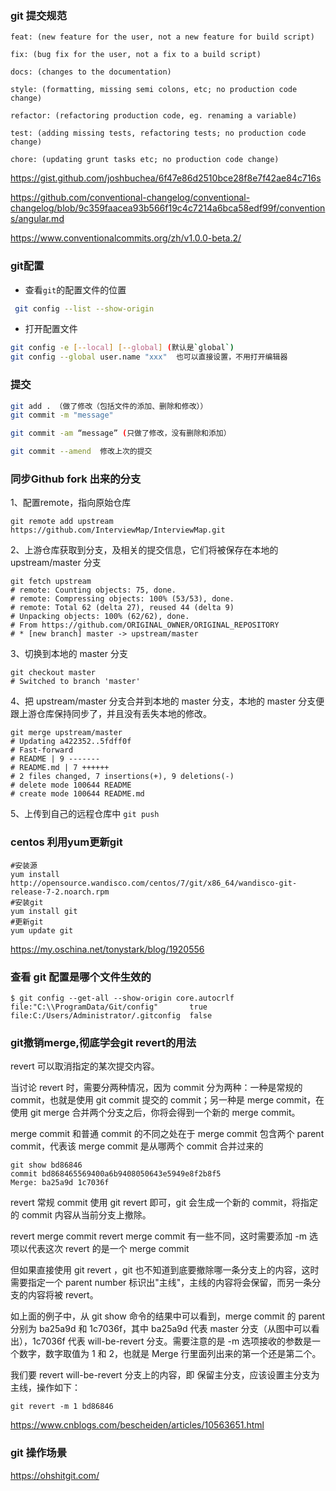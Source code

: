 ### git 提交规范

```
feat: (new feature for the user, not a new feature for build script)

fix: (bug fix for the user, not a fix to a build script)

docs: (changes to the documentation)

style: (formatting, missing semi colons, etc; no production code change)

refactor: (refactoring production code, eg. renaming a variable)

test: (adding missing tests, refactoring tests; no production code change)

chore: (updating grunt tasks etc; no production code change)

```

https://gist.github.com/joshbuchea/6f47e86d2510bce28f8e7f42ae84c716s


https://github.com/conventional-changelog/conventional-changelog/blob/9c359faacea93b566f19c4c7214a6bca58edf99f/conventions/angular.md

https://www.conventionalcommits.org/zh/v1.0.0-beta.2/


### git配置

- 查看`git`的配置文件的位置
```bash
 git config --list --show-origin
```
- 打开配置文件
```bash
git config -e [--local] [--global] (默认是`global`)
git config --global user.name "xxx"  也可以直接设置，不用打开编辑器
```

### 提交
```bash
git add . （做了修改（包括文件的添加、删除和修改））
git commit -m "message"

git commit -am “message” (只做了修改，没有删除和添加）

git commit --amend  修改上次的提交

```
### 同步Github fork 出来的分支

1、配置remote，指向原始仓库
```
git remote add upstream https://github.com/InterviewMap/InterviewMap.git
```
2、上游仓库获取到分支，及相关的提交信息，它们将被保存在本地的 upstream/master 分支
```
git fetch upstream
# remote: Counting objects: 75, done.
# remote: Compressing objects: 100% (53/53), done.
# remote: Total 62 (delta 27), reused 44 (delta 9)
# Unpacking objects: 100% (62/62), done.
# From https://github.com/ORIGINAL_OWNER/ORIGINAL_REPOSITORY
# * [new branch] master -> upstream/master
```
3、切换到本地的 master 分支

```
git checkout master
# Switched to branch 'master'
```
4、把 upstream/master 分支合并到本地的 master 分支，本地的 master 分支便跟上游仓库保持同步了，并且没有丢失本地的修改。
```
git merge upstream/master
# Updating a422352..5fdff0f
# Fast-forward
# README | 9 -------
# README.md | 7 ++++++
# 2 files changed, 7 insertions(+), 9 deletions(-)
# delete mode 100644 README
# create mode 100644 README.md
```
5、上传到自己的远程仓库中
`git push `

### centos 利用yum更新git


```
#安装源
yum install http://opensource.wandisco.com/centos/7/git/x86_64/wandisco-git-release-7-2.noarch.rpm
#安装git
yum install git
#更新git
yum update git
```
https://my.oschina.net/tonystark/blog/1920556


### 查看 git 配置是哪个文件生效的
```
$ git config --get-all --show-origin core.autocrlf
file:"C:\\ProgramData/Git/config"       true
file:C:/Users/Administrator/.gitconfig  false
```

### git撤销merge,彻底学会git revert的用法

revert 可以取消指定的某次提交内容。

当讨论 revert 时，需要分两种情况，因为 commit 分为两种：一种是常规的 commit，也就是使用 git commit 提交的 commit；另一种是 merge commit，在使用 git merge 合并两个分支之后，你将会得到一个新的 merge commit。

merge commit 和普通 commit 的不同之处在于 merge commit 包含两个 parent commit，代表该 merge commit 是从哪两个 commit 合并过来的

```
git show bd86846
commit bd868465569400a6b9408050643e5949e8f2b8f5
Merge: ba25a9d 1c7036f
```
revert 常规 commit
使用 git revert <commit id> 即可，git 会生成一个新的 commit，将指定的 commit 内容从当前分支上撤除。

revert merge commit
revert merge commit 有一些不同，这时需要添加 -m 选项以代表这次 revert 的是一个 merge commit

但如果直接使用 git revert ，git 也不知道到底要撤除哪一条分支上的内容，这时需要指定一个 parent number 标识出"主线"，主线的内容将会保留，而另一条分支的内容将被 revert。

如上面的例子中，从 git show 命令的结果中可以看到，merge commit 的 parent 分别为 ba25a9d 和 1c7036f，其中 ba25a9d 代表 master 分支（从图中可以看出），1c7036f 代表 will-be-revert 分支。需要注意的是 -m 选项接收的参数是一个数字，数字取值为 1 和 2，也就是 Merge 行里面列出来的第一个还是第二个。

我们要 revert will-be-revert 分支上的内容，即 保留主分支，应该设置主分支为主线，操作如下：

```
git revert -m 1 bd86846
```

https://www.cnblogs.com/bescheiden/articles/10563651.html


### git 操作场景

https://ohshitgit.com/
